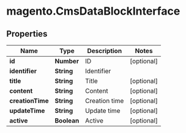 # magento.CmsDataBlockInterface

## Properties
Name | Type | Description | Notes
------------ | ------------- | ------------- | -------------
**id** | **Number** | ID | [optional] 
**identifier** | **String** | Identifier | 
**title** | **String** | Title | [optional] 
**content** | **String** | Content | [optional] 
**creationTime** | **String** | Creation time | [optional] 
**updateTime** | **String** | Update time | [optional] 
**active** | **Boolean** | Active | [optional] 


